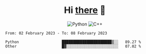 <h1 align="center">Hi <a href="https://glyb.github.io" target="_blank">there</a> 👋</h1>

<div align="center">
  
  ![Python](https://img.shields.io/badge/python-3670A0?style=for-the-badge&logo=python&logoColor=ffdd54)
  ![C++](https://img.shields.io/badge/c++-%2300599C.svg?style=for-the-badge&logo=c%2B%2B&logoColor=white)
 </div>

 <!--START_SECTION:waka-->

```text
From: 02 February 2023 - To: 08 February 2023

Python                   ██████████████████████▒░░   89.27 %
Other                    █▓░░░░░░░░░░░░░░░░░░░░░░░   07.02 %
```

<!--END_SECTION:waka-->


 
